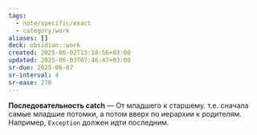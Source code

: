 ```yaml
---
tags:
  - note/specific/exact
  - category/work
aliases: []
deck: obsidian::work
created: 2025-06-02T13:18:56+03:00
updated: 2025-06-03T07:46:47+03:00
sr-due: 2025-06-07
sr-interval: 4
sr-ease: 270
---
```


**Последовательность catch**
—
От младшего к старшему. т.е. сначала самые младшие потомки, а потом вверх по иерархии к родителям. Например, `Exception` должен идти последним.
